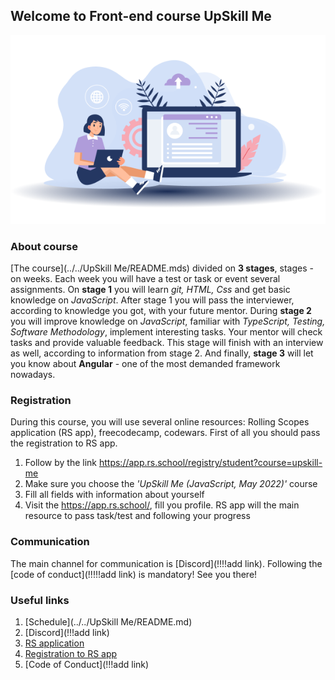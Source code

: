 ## Welcome to Front-end course UpSkill Me

![Welcome](img.png)

### About course
[The course](../../UpSkill Me/README.mds) divided on **3 stages**, stages - on weeks. Each week you will have a test or task or event several assignments.
On **stage 1** you will learn *git, HTML, Css* and get basic knowledge on *JavaScript*. After stage 1 you will pass the interviewer, according to knowledge you got,  with your future mentor.
During **stage 2** you will improve knowledge on *JavaScript*, familiar with *TypeScript, Testing, Software Methodology*,  implement interesting tasks. Your mentor will check tasks and provide valuable feedback. This stage  will finish with an interview as well, according to information from stage 2.
And finally, **stage 3** will let you know about **Angular** - one of the most demanded framework nowadays.


### Registration
During this course, you will use several online resources: Rolling Scopes application (RS app), freecodecamp, codewars. First of all you should pass the registration to RS app.
1. Follow by the link https://app.rs.school/registry/student?course=upskill-me
2. Make sure you choose the *'UpSkill Me (JavaScript, May 2022)'* course
3. Fill all fields with information about yourself
4. Visit the https://app.rs.school/, fill you profile. RS app will the main resource to pass task/test and following your progress


### Communication
The main channel for communication is [Discord](!!!!add link). Following the [code of conduct](!!!!!add link) is mandatory!
See you there!


### Useful links
1. [Schedule](../../UpSkill Me/README.md)
2. [Discord](!!!add link)
3. [RS application](https://app.rs.school/)
4. [Registration to RS app](https://app.rs.school/registry/student?course=upskill-me)
5. [Code of Conduct](!!!add link)
